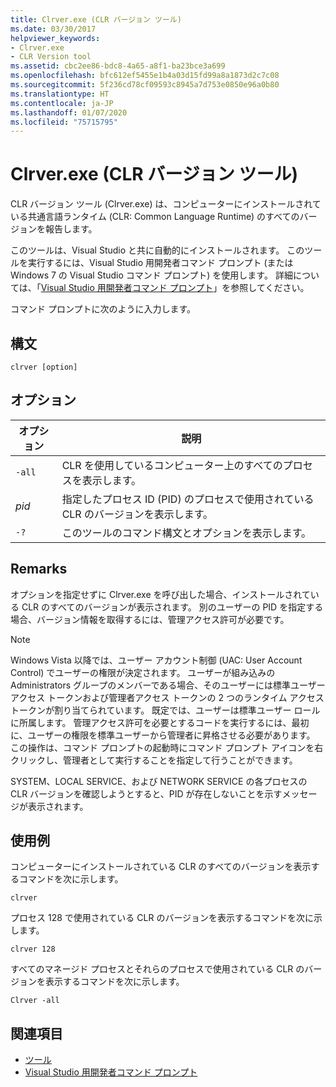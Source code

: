```yaml
---
title: Clrver.exe (CLR バージョン ツール)
ms.date: 03/30/2017
helpviewer_keywords:
- Clrver.exe
- CLR Version tool
ms.assetid: cbc2ee86-bdc8-4a65-a8f1-ba23bce3a699
ms.openlocfilehash: bfc612ef5455e1b4a03d15fd99a8a1873d2c7c08
ms.sourcegitcommit: 5f236cd78cf09593c8945a7d753e0850e96a0b80
ms.translationtype: HT
ms.contentlocale: ja-JP
ms.lasthandoff: 01/07/2020
ms.locfileid: "75715795"
---
```

# <a name="clrverexe-clr-version-tool"></a>Clrver.exe (CLR バージョン ツール)
CLR バージョン ツール (Clrver.exe) は、コンピューターにインストールされている共通言語ランタイム (CLR: Common Language Runtime) のすべてのバージョンを報告します。  
  
 このツールは、Visual Studio と共に自動的にインストールされます。 このツールを実行するには、Visual Studio 用開発者コマンド プロンプト (または Windows 7 の Visual Studio コマンド プロンプト) を使用します。 詳細については、「[Visual Studio 用開発者コマンド プロンプト](developer-command-prompt-for-vs.md)」を参照してください。  
  
 コマンド プロンプトに次のように入力します。  
  
## <a name="syntax"></a>構文  
  
```console  
clrver [option]  
```  
  
## <a name="options"></a>オプション  
  
|オプション|説明|  
|------------|-----------------|  
|`-all`|CLR を使用しているコンピューター上のすべてのプロセスを表示します。|  
|*pid*|指定したプロセス ID (PID) のプロセスで使用されている CLR のバージョンを表示します。|  
|`-?`|このツールのコマンド構文とオプションを表示します。|  
  
## <a name="remarks"></a>Remarks  
 オプションを指定せずに Clrver.exe を呼び出した場合、インストールされている CLR のすべてのバージョンが表示されます。 別のユーザーの PID を指定する場合、バージョン情報を取得するには、管理アクセス許可が必要です。  
  
> [!NOTE]
> Windows Vista 以降では、ユーザー アカウント制御 (UAC: User Account Control) でユーザーの権限が決定されます。 ユーザーが組み込みの Administrators グループのメンバーである場合、そのユーザーには標準ユーザー アクセス トークンおよび管理者アクセス トークンの 2 つのランタイム アクセス トークンが割り当てられています。 既定では、ユーザーは標準ユーザー ロールに所属します。 管理アクセス許可を必要とするコードを実行するには、最初に、ユーザーの権限を標準ユーザーから管理者に昇格させる必要があります。 この操作は、コマンド プロンプトの起動時にコマンド プロンプト アイコンを右クリックし、管理者として実行することを指定して行うことができます。  
  
 SYSTEM、LOCAL SERVICE、および NETWORK SERVICE の各プロセスの CLR バージョンを確認しようとすると、PID が存在しないことを示すメッセージが表示されます。  
  
## <a name="examples"></a>使用例  
 コンピューターにインストールされている CLR のすべてのバージョンを表示するコマンドを次に示します。  
  
 `clrver`  
  
 プロセス 128 で使用されている CLR のバージョンを表示するコマンドを次に示します。  
  
 `clrver 128`  
  
 すべてのマネージド プロセスとそれらのプロセスで使用されている CLR のバージョンを表示するコマンドを次に示します。  
  
 `Clrver -all`  
  
## <a name="see-also"></a>関連項目

- [ツール](index.md)
- [Visual Studio 用開発者コマンド プロンプト](developer-command-prompt-for-vs.md)
